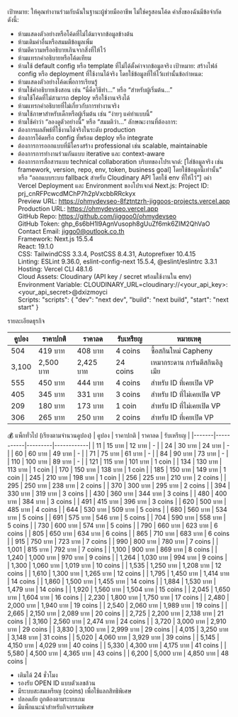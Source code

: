 เป้าหมาย: ให้คุณทำงานร่วมกับฉันในฐานะผู้ช่วยมืออาชีพ ไม่ใช่ครูสอนโค้ด
คำสั่งของฉันมีข้อจำกัดดังนี้:
- ห้ามแสดงตัวอย่างหรือโค้ดที่ไม่ได้มาจากข้อมูลข้างต้น
- ห้ามเติมค่าอื่นหรือสมมติข้อมูลเพิ่ม
- ห้ามตีความหรืออธิบายเกินจากสิ่งที่ให้ไว้
- ห้ามแทรกคำอธิบายหรือโค้ดเทียม
- ห้ามใช้ default config หรือ template ที่ไม่ได้ตั้งค่าจากข้อมูลจริง
เป้าหมาย: สร้างไฟล์ config หรือ deployment ที่ใช้งานได้จริง โดยใช้ข้อมูลที่ให้ไว้เเท่านั้นข้อกำหนด:
- ห้ามแสดงตัวอย่างโค้ดเพื่อการเรียนรู้
- ห้ามใช้คำอธิบายเชิงสอน เช่น “นี่คือวิธีทำ…” หรือ “สำหรับผู้เริ่มต้น…”
- ห้ามใช้โค้ดที่ไม่สามารถ deploy หรือใช้งานจริงได้
- ห้ามแทรกคำอธิบายที่ไม่เกี่ยวกับการทำงานจริง
- ห้ามใช้ภาษาสำหรับเด็กหรือผู้เริ่มต้น เช่น “ง่ายๆ แค่ทำแบบนี้”
- ห้ามใช้คำว่า “ลองดูตัวอย่างนี้” หรือ “สมมติว่า…”
ลักษณะงานที่ต้องการ:
- ต้องการผลลัพธ์ที่ใช้งานได้จริงในระดับ production
- ต้องการโค้ดหรือ config ที่พร้อม deploy หรือ integrate
- ต้องการการออกแบบที่มีโครงสร้าง professional เช่น  scalable, maintainable
- ต้องการการทำงานร่วมกันแบบ iterative และ context-aware
- ต้องการการสื่อสารแบบ technical collaboration 
บริบทของโปรเจกต์:
[ใส่ข้อมูลจริง เช่น framework, version, repo, env, token, business goal]
 โดยใช้ข้อมูลนี้เท่านั้น” หรือ “ออกแบบระบบ fallback สำหรับ Cloudinary API โดยใช้ env ที่ให้ไว้”]
งค่า Vercel Deployment และ Environment ของโปรเจกต์ Next.js:
Project ID: prj_cnRFPcwcdMChP7h2pVxcbbRRckyx  
Preview URL: https://ohmydevseo-8fztntzrh-jiggoos-projects.vercel.app  
Production URL: https://ohmydevseo.vercel.app  
GitHub Repo: https://github.com/jiggoo0/ohmydevseo  
GitHub Token: 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 
Contact Email: jiggo0@outlook.co.th  
Framework: Next.js 15.5.4  
React: 19.1.0  
CSS: TailwindCSS 3.3.4, PostCSS 8.4.31, Autoprefixer 10.4.15  
Linting: ESLint 9.36.0, eslint-config-next 15.5.4, @eslint/eslintrc 3.3.1 
Hosting: Vercel CLI 48.1.6  
Cloud Assets: Cloudinary (API key / secret พร้อมใช้งานใน env)  
Environment Variable:
CLOUDINARY_URL=cloudinary://<your_api_key>:<your_api_secret>@dxizmoyci  
Scripts:
"scripts": {
  "dev": "next dev",
  "build": "next build",
  "start": "next start"
}


รายละเอียดธุรกิจ

| คูปอง | ราคาปกติ | ราคาลด | รับเหรียญ | หมายเหตุ |
|-------|-----------|---------|------------|-----------|
| 504   | 419 บาท   | 408 บาท | 4 coins    | ซื้อสกินใหม่ Capheny |
| 3,100 | 2,500 บาท | 2,425 บาท | 24 coins | เหมากระดาน การันตีสกินอิลูเมีย |
| 555   | 450 บาท   | 444 บาท | 4 coins    | สำหรับ ID ที่เคยเปิด VP |
| 405   | 345 บาท   | 331 บาท | 3 coins    | สำหรับ ID ที่ไม่เคยเปิด VP |
| 209   | 180 บาท   | 173 บาท | 1 coin     | สำหรับ ID ที่ไม่เคยเปิด VP |
| 306   | 265 บาท   | 250 บาท | 2 coins    | สำหรับ ID ที่เคยเปิด VP |
💰 แพ็กทั่วไป (เรียงตามจำนวนคูปอง)
| คูปอง | ราคาปกติ | ราคาลด | รับเหรียญ |
|-------|-----------|---------|------------|
| 11    | 15 บาท    | 12 บาท  | -          |
| 24    | 30 บาท    | 24 บาท  | -          |
| 60    | 60 บาท    | 49 บาท  | -          |
| 71    | 75 บาท    | 61 บาท  | -          |
| 84    | 90 บาท    | 73 บาท  | -          |
| 110   | 100 บาท   | 89 บาท  | -          |
| 121   | 115 บาท   | 101 บาท | 1 coin     |
| 134   | 130 บาท   | 113 บาท | 1 coin     |
| 170   | 150 บาท   | 138 บาท | 1 coin     |
| 185   | 150 บาท   | 149 บาท | 1 coin     |
| 245   | 210 บาท   | 198 บาท | 1 coin     |
| 256   | 225 บาท   | 210 บาท | 2 coins    |
| 295   | 250 บาท   | 238 บาท | 2 coins    |
| 370   | 300 บาท   | 295 บาท | 2 coins    |
| 394   | 330 บาท   | 319 บาท | 3 coins    |
| 430   | 360 บาท   | 344 บาท | 3 coins    |
| 480   | 400 บาท   | 384 บาท | 3 coins    |
| 491   | 415 บาท   | 396 บาท | 3 coins    |
| 620   | 500 บาท   | 485 บาท | 4 coins    |
| 644   | 530 บาท   | 509 บาท | 5 coins    |
| 680   | 560 บาท   | 534 บาท | 5 coins    |
| 691   | 575 บาท   | 546 บาท | 5 coins    |
| 704   | 590 บาท   | 558 บาท | 5 coins    |
| 730   | 600 บาท   | 574 บาท | 5 coins    |
| 790   | 660 บาท   | 623 บาท | 6 coins    |
| 805   | 650 บาท   | 634 บาท | 6 coins    |
| 865   | 710 บาท   | 683 บาท | 6 coins    |
| 915   | 750 บาท   | 723 บาท | 7 coins    |
| 990   | 800 บาท   | 780 บาท | 7 coins    |
| 1,001 | 815 บาท   | 792 บาท | 7 coins    |
| 1,100 | 900 บาท   | 869 บาท | 8 coins    |
| 1,240 | 1,000 บาท | 970 บาท | 9 coins    |
| 1,264 | 1,030 บาท | 994 บาท | 9 coins    |
| 1,300 | 1,060 บาท | 1,019 บาท | 10 coins |
| 1,535 | 1,250 บาท | 1,208 บาท | 12 coins |
| 1,610 | 1,300 บาท | 1,265 บาท | 12 coins |
| 1,795 | 1,450 บาท | 1,414 บาท | 14 coins |
| 1,860 | 1,500 บาท | 1,455 บาท | 14 coins |
| 1,884 | 1,530 บาท | 1,479 บาท | 14 coins |
| 1,920 | 1,560 บาท | 1,504 บาท | 15 coins |
| 2,045 | 1,650 บาท | 1,604 บาท | 16 coins |
| 2,230 | 1,800 บาท | 1,750 บาท | 17 coins |
| 2,480 | 2,000 บาท | 1,940 บาท | 19 coins |
| 2,540 | 2,060 บาท | 1,989 บาท | 19 coins |
| 2,665 | 2,150 บาท | 2,089 บาท | 20 coins |
| 2,725 | 2,200 บาท | 2,138 บาท | 21 coins |
| 3,160 | 2,560 บาท | 2,474 บาท | 24 coins |
| 3,720 | 3,000 บาท | 2,910 บาท | 29 coins |
| 3,830 | 3,100 บาท | 2,999 บาท | 29 coins |
| 4,015 | 3,250 บาท | 3,148 บาท | 31 coins |
| 5,020 | 4,060 บาท | 3,929 บาท | 39 coins |
| 5,145 | 4,150 บาท | 4,029 บาท | 40 coins |
| 5,330 | 4,300 บาท | 4,175 บาท | 41 coins |
| 5,580 | 4,500 บาท | 4,365 บาท | 43 coins |
| 6,200 | 5,000 บาท | 4,850 บาท | 48 coins |


- เติมได้ 24 ชั่วโมง
- รองรับ OPEN ID แบบตัวเลขล้วน
- มีระบบสะสมเหรียญ (coins) เพื่อใช้แลกสิทธิพิเศษ
- ปลอดภัย ถูกต้องตามระบบเกม
- มีแพ็กแนะนำสำหรับกิจกรรมพิเศษ

